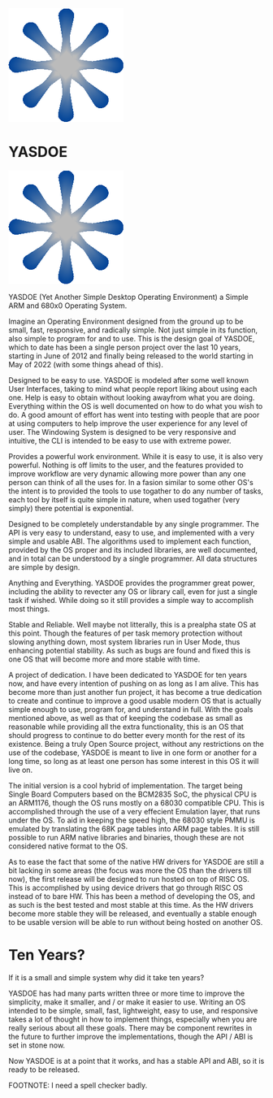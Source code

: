![alt text](https://github.com/David-SWUSA-RISCOS/YASDOE/raw/main/docs/gifs/logo.gif "YASDOE Logo")

# YASDOE

![alt text](https://github.com/David-SWUSA-RISCOS/YASDOE/raw/main/docs/gifs/logo.gif "YASDOE Logo")

YASDOE (Yet Another Simple Desktop Operating Environment) a Simple ARM and 680x0 Operating System.

Imagine an Operating Environment designed from the ground up to be small, fast, responsive, and radically simple.  Not just simple in its function, also simple to program for and to use.  This is the design goal of YASDOE, which to date has been a single person project over the last 10 years, starting in June of 2012 and finally being released to the world starting in May of 2022 (with some things ahead of this).

Designed to be easy to use.  YASDOE is modeled after some well known User Interfaces, taking to mind what people report liking about using each one.  Help is easy to obtain without looking awayfrom what you are doing.  Everything within the OS is well documented on how to do what you wish to do.  A good amount of effort has went into testing with people that are poor at using computers to help improve the user experience for any level of user.  The Windowing System is designed to be very responsive and intuitive, the CLI is intended to be easy to use with extreme power.

Provides a powerful work environment.  While it is easy to use, it is also very powerful.  Nothing is off limits to the user, and the features provided to improve workflow are very dynamic allowing more power than any one person can think of all the uses for.  In a fasion similar to some other OS's the intent is to provided the tools to use togather to do any number of tasks, each tool by itself is quite simple in nature, when used togather (very simply) there potential is exponential.

Designed to be completely understandable by any single programmer.  The API is very easy to understand, easy to use, and implemented with a very simple and usable ABI.  The algorithms used to implement each function, provided by the OS proper and its included libraries, are well documented, and in total can be understood by a single programmer.  All data structures are simple by design.

Anything and Everything.  YASDOE provides the programmer great power, including the ability to revecter any OS or library call, even for just a single task if wished.  While doing so it still provides a simple way to accomplish most things.

Stable and Reliable.  Well maybe not litterally, this is a prealpha state OS at this point.  Though the features of per task memory protection without slowing anything down, most system libraries run in User Mode, thus enhancing potential stability.  As such as bugs are found and fixed this is one OS that will become more and more stable with time.

A project of dedication.  I have been dedicated to YASDOE for ten years now, and have every intention of pushing on as long as I am alive.  This has become more than just another fun project, it has become a true dedication to create and continue to improve a good usable modern OS that is actually simple enough to use, program for, and understand in full.  With the goals mentioned above, as well as that of keeping the codebase as small as reasonable while providing all the extra functionality, this is an OS that should progress to continue to do better every month for the rest of its existence.  Being a truly Open Source project, without any restrictions on the use of the codebase, YASDOE is meant to live in one form or another for a long time, so long as at least one person has some interest in this OS it will live on.

The initial version is a cool hybrid of implementation.  The target being Single Board Computers based on the BCM2835 SoC, the physical CPU is an ARM1176, though the OS runs mostly on a 68030 compatible CPU.  This is accomplished through the use of a very effecient Emulation layer, that runs under the OS.  To aid in keeping the speed high, the 68030 style PMMU is emulated by translating the 68K page tables into ARM page tables.  It is still possible to run ARM native libraries and binaries, though these are not considered native format to the OS.

As to ease the fact that some of the native HW drivers for YASDOE are still a bit lacking in some areas (the focus was more the OS than the drivers till now), the first release will be designed to run hosted on top of RISC OS.  This is accomplished by using device drivers that go through RISC OS instead of to bare HW.  This has been a method of developing the OS, and as such is the best tested and most stable at this time.  As the HW drivers become more stable they will be released, and eventually a stable enough to be usable version will be able to run without being hosted on another OS.

# Ten Years?

If it is a small and simple system why did it take ten years?

YASDOE has had many parts written three or more time to improve the simplicity, make it smaller, and / or make it easier to use.  Writing an OS intended to be simple, small, fast, lightweight, easy to use, and responsive takes a lot of thought in how to implement things, especially when you are really serious about all these goals.  There may be component rewrites in the future to further improve the implementations, though the API / ABI is set in stone now.

Now YASDOE is at a point that it works, and has a stable API and ABI, so it is ready to be released.



FOOTNOTE: I need a spell checker badly.
